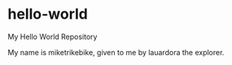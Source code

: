 # hello-world
My Hello World Repository

My name is miketrikebike, given to me by lauardora the explorer.
